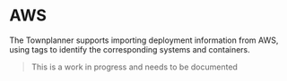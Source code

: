 # AWS

The Townplanner supports importing deployment information from AWS, using tags to identify the corresponding systems
and containers.

> This is a work in progress and needs to be documented